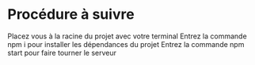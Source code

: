 # Procédure à suivre
Placez vous à la racine du projet avec votre terminal
Entrez la commande npm i pour installer les dépendances du projet
Entrez la commande npm start pour faire tourner le serveur
